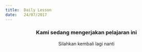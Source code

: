 ```yaml
---
title:  Daily Lesson
date:   24/07/2017
---
```


### <center>Kami sedang mengerjakan pelajaran ini</center>
<center>Silahkan kembali lagi nanti</center>